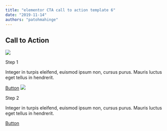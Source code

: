 ```yaml
---
title: "elementor CTA call to action template 6"
date: "2019-11-14"
authors: "patohmahinge"
---
```


## Call to Action

![](images/042-1.png)

Step 1

Integer in turpis eleifend, euismod ipsum non, cursus purus. Mauris luctus eget tellus in hendrerit.

[Button](#) ![](images/04_02.png)

Step 2

Integer in turpis eleifend, euismod ipsum non, cursus purus. Mauris luctus eget tellus in hendrerit.

[Button](#)
